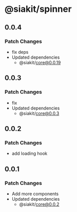 # @siakit/spinner

## 0.0.4

### Patch Changes

- fix deps
- Updated dependencies
  - @siakit/core@0.0.19

## 0.0.3

### Patch Changes

- fix
- Updated dependencies
  - @siakit/core@0.0.3

## 0.0.2

### Patch Changes

- add loading hook

## 0.0.1

### Patch Changes

- Add more components
- Updated dependencies
  - @siakit/core@0.0.2
